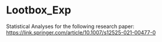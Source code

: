 # Lootbox_Exp

Statistical Analyses for the following research paper:
https://link.springer.com/article/10.1007/s12525-021-00477-0
